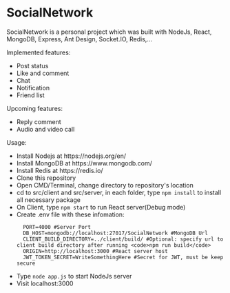 # SocialNetwork
SocialNetwork is a personal project which was built with NodeJs, React, MongoDB, Express, Ant Design, Socket.IO, Redis,...

Implemented features:
<ul>
  <li>Post status</li>
  <li>Like and comment</li>
  <li>Chat</li>
  <li>Notification</li>
  <li>Friend list</li>
</ul>

Upcoming features:
<ul>
  <li>Reply comment</li>
  <li>Audio and video call</li>
</ul>

Usage:
<ul>
  <li>Install Nodejs at https://nodejs.org/en/</li>
  <li>Install MongoDB at https://www.mongodb.com/</li>
  <li>Install Redis at https://redis.io/</li>
  <li>Clone this repository</li>
  <li>Open CMD/Terminal, change directory to repository's location</li>
  <li>cd to src/client and src/server, in each folder, type <code>npm install</code> to install all necessary package</li>
  <li>On Client, type <code>npm start</code> to run React server(Debug mode)</li>
  <li>
      Create .env file with these infomation:
    
      PORT=4000 #Server Port
      DB_HOST=mongodb://localhost:27017/SocialNetwork #MongoDB Url
      CLIENT_BUILD_DIRECTORY=../client/build/ #Optional: specify url to client build directory after running <code>npm run build</code>
      ORIGIN=http://localhost:3000 #React server host
      JWT_TOKEN_SECRET=WriteSomethingHere #Secret for JWT, must be keep secure
  </li>
  <li>Type <code>node app.js</code> to start NodeJs server</li>
  <li>Visit localhost:3000</li>
</ul>

